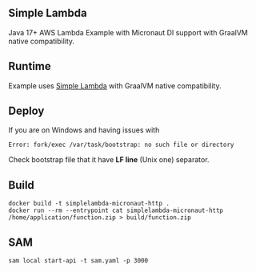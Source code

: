 ## Simple Lambda

Java 17+ AWS Lambda Example with Micronaut DI support with GraalVM native compatibility.

## Runtime

Example uses [Simple Lambda](https://github.com/GoodforGod/simple-awslambda) with GraalVM native compatibility.

## Deploy

If you are on Windows and having issues with 
```
Error: fork/exec /var/task/bootstrap: no such file or directory
```

Check bootstrap file that it have **LF line** (Unix one) separator.

## Build

```shell
docker build -t simplelambda-micronaut-http .
docker run --rm --entrypoint cat simplelambda-micronaut-http /home/application/function.zip > build/function.zip
```

## SAM

```shell
sam local start-api -t sam.yaml -p 3000
```